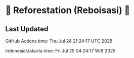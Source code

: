 
# 🌳 Reforestation (Reboisasi) 🌲

## Last Updated

GitHub Actions time: Thu Jul 24 21:24:17 UTC 2025

Indonesia/Jakarta time: Fri Jul 25 04:24:17 WIB 2025
